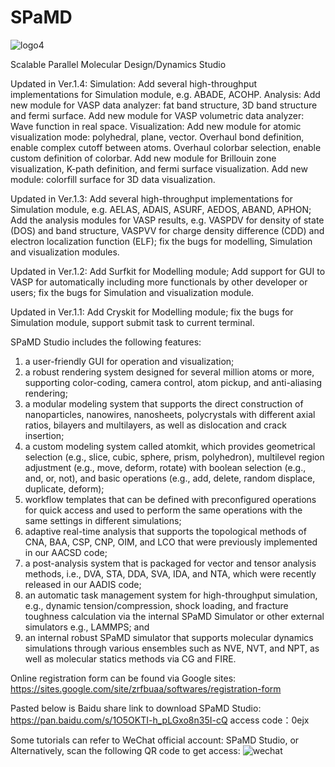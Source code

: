 # SPaMD

![logo4](https://user-images.githubusercontent.com/83065456/180380303-b4c5a121-9582-446e-b943-99f8b6da4648.gif)

Scalable Parallel Molecular Design/Dynamics Studio 

Updated in Ver.1.4: 
Simulation:
Add several high-throughput implementations for Simulation module, e.g. ABADE, ACOHP.
Analysis:
Add new module for VASP data analyzer: fat band structure, 3D band structure and fermi surface.
Add new module for VASP volumetric data analyzer: Wave function in real space.
Visualization:
Add new module for atomic visualization mode: polyhedral, plane, vector.
Overhaul bond definition, enable complex cutoff between atoms.
Overhaul colorbar selection, enable custom definition of colorbar.
Add new module for Brillouin zone visualization, K-path definition, and fermi surface visualization.
Add new module: colorfill surface for 3D data visualization.

Updated in Ver.1.3: Add several high-throughput implementations for Simulation module, e.g. AELAS, ADAIS, ASURF, AEDOS, ABAND, APHON; Add the analysis modules for VASP results, e.g. VASPDV for density of state (DOS) and band structure, VASPVV for charge density difference (CDD) and electron localization function (ELF); fix the bugs for modelling, Simulation and visualization modules. 

Updated in Ver.1.2: Add Surfkit for Modelling module; Add support for GUI to VASP for automatically including more functionals by other developer or users; fix the bugs for Simulation and visualization module. 

Updated in Ver.1.1: Add Cryskit for Modelling module; fix the bugs for Simulation module, support submit task to current terminal. 

SPaMD Studio includes the following features: 
1) a user-friendly GUI for operation and visualization; 
2) a robust rendering system designed for several million atoms or more, supporting color-coding, camera control, atom pickup, and anti-aliasing rendering; 
3) a modular modeling system that supports the direct construction of nanoparticles, nanowires, nanosheets, polycrystals with different axial ratios, bilayers and multilayers, as well as dislocation and crack insertion; 
4) a custom modeling system called atomkit, which provides geometrical selection (e.g., slice, cubic, sphere, prism, polyhedron), multilevel region adjustment (e.g., move, deform, rotate) with boolean selection (e.g., and, or, not), and basic operations (e.g., add, delete, random displace, duplicate, deform); 
5) workflow templates that can be defined with preconfigured operations for quick access and used to perform the same operations with the same settings in different simulations; 
6) adaptive real-time analysis that supports the topological methods of CNA, BAA, CSP, CNP, OIM, and LCO that were previously implemented in our AACSD code; 
7) a post-analysis system that is packaged for vector and tensor analysis methods, i.e., DVA, STA, DDA, SVA, IDA, and NTA, which were recently released in our AADIS code; 
8) an automatic task management system for high-throughput simulation, e.g., dynamic tension/compression, shock loading, and fracture toughness calculation via the internal SPaMD Simulator or other external simulators e.g., LAMMPS; and 
9) an internal robust SPaMD simulator that supports molecular dynamics simulations through various ensembles such as NVE, NVT, and NPT, as well as molecular statics methods via CG and FIRE.

Online registration form can be found via Google sites:
https://sites.google.com/site/zrfbuaa/softwares/registration-form

Pasted below is Baidu share link to download SPaMD Studio:
https://pan.baidu.com/s/1O5OKTI-h_pLGxo8n35I-cQ access code：0ejx

Some tutorials can refer to WeChat official account: SPaMD Studio, or Alternatively, scan the following QR code to get access:
![wechat](https://github.com/zrfcms/SPaMD/assets/83065456/32ee3de3-6eec-4b5e-b39d-a35dcce45143)
